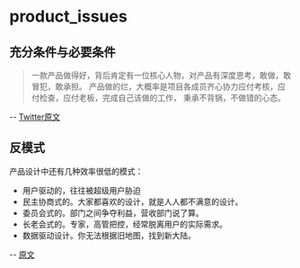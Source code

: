 # product_issues

## 充分条件与必要条件

> 一款产品做得好，背后肯定有一位核心人物，对产品有深度思考，敢做，敢冒犯，敢承担。
> 产品做的烂，大概率是项目各成员齐心协力应付考核，应付检查，应付老板，完成自己该做的工作， 秉承不背锅，不做错的心态。

-- [Twitter原文](https://twitter.com/sky20390559/status/1471291582447972352)

## 反模式

产品设计中还有几种效率很低的模式：

- 用户驱动的，往往被超级用户胁迫
- 民主协商式的。大家都喜欢的设计，就是人人都不满意的设计。
- 委员会式的。部门之间争夺利益，营收部门说了算。
- 长老会式的。专家，高管把控，经常脱离用户的实际需求。
- 数据驱动设计。你无法根据旧地图，找到新大陆。

-- [原文](https://twitter.com/nishuang/status/1473305342964641793)

